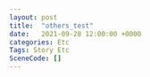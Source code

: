 ```yaml
---
layout: post
title:  "others_test"
date:   2021-09-28 12:00:00 +0000
categories: Etc
Tags: Story Etc
SceneCode: []
---
```

